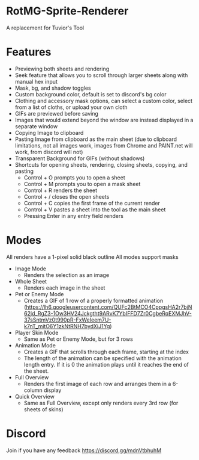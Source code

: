 # RotMG-Sprite-Renderer

A replacement for Tuvior's Tool

# Features

- Previewing both sheets and rendering
- Seek feature that allows you to scroll through larger sheets along with manual hex input
- Mask, bg, and shadow toggles
- Custom background color, default is set to discord's bg color
- Clothing and accessory mask options, can select a custom color, select from a list of cloths, or upload your own cloth
- GIFs are previewed before saving
- Images that would extend beyond the window are instead displayed in a separate window
- Copying Image to clipboard
- Pasting Image from clipboard as the main sheet (due to clipboard limitations, not all images work, images from Chrome and PAINT.net will work, from discord will not)
- Transparent Background for GIFs (without shadows)
- Shortcuts for opening sheets, rendering, closing sheets, copying, and pasting
   - Control + O prompts you to open a sheet
   - Control + M prompts you to open a mask sheet
   - Control + R renders the sheet
   - Control + / closes the open sheets
   - Control + C copies the first frame of the current render
   - Control + V pastes a sheet into the tool as the main sheet
   - Pressing Enter in any entry field renders

# Modes
All renders have a 1-pixel solid black outline
All modes support masks

- Image Mode
  - Renders the selection as an image
- Whole Sheet
  - Renders each image in the sheet
- Pet or Enemy Mode
  - Creates a GIF of 1 row of a properly formatted animation (https://lh6.googleusercontent.com/QUFc2BtMCO4CppgsHA2r7bjN62jd_RgZ3-1Ow3HV24Jckgtht9ARvK7YbIFFD7Zr0CgbeRqEXMJhV-37sSntmVz0t990pR-FxWeIeem7U-k7nT_mitO6Y1zkNtRNH7bydXiJ1Yg)
- Player Skin Mode
  - Same as Pet or Enemy Mode, but for 3 rows
- Animation Mode
  - Creates a GIF that scrolls through each frame, starting at the index
  - The length of the animation can be specified with the animation length entry. If it is 0 the animation plays until it reaches the end of the sheet.
- Full Overview
  - Renders the first image of each row and arranges them in a 6-column display
- Quick Overview
  - Same as Full Overview, except only renders every 3rd row (for sheets of skins)

# Discord
Join if you have any feedback
https://discord.gg/mdnVtbhuhM

